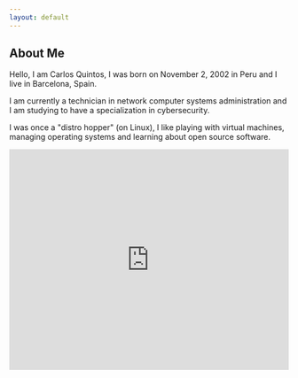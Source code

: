 ```yaml
---
layout: default
---
```


## About Me

Hello, I am Carlos Quintos, I was born on November 2, 2002 in Peru and I live in Barcelona, Spain.

I am currently a technician in network computer systems administration and I am studying to have a specialization in cybersecurity.

I was once a "distro hopper" (on Linux), I like playing with virtual machines, managing operating systems and learning about open source software.

<iframe src="https://www.linkedin.com/embed/feed/update/urn:li:share:7029583893905178625" height="399" width="504" frameborder="0" allowfullscreen="" title="Publicación integrada"></iframe>